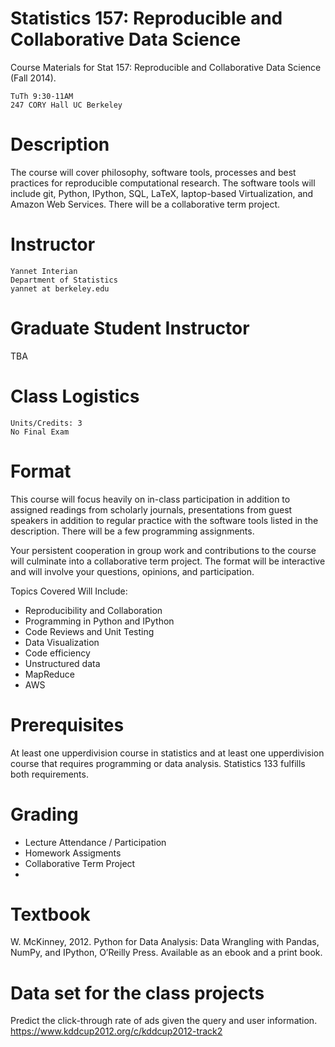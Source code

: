 Statistics 157: Reproducible and Collaborative Data Science
================

Course Materials for Stat 157: Reproducible and Collaborative Data Science (Fall 2014).

```
TuTh 9:30-11AM
247 CORY Hall UC Berkeley
```

# Description
The course will cover philosophy, software tools, processes and best practices for reproducible computational research. The software tools will include git, Python, IPython, SQL, LaTeX, laptop-based Virtualization, and Amazon Web Services. There will be a collaborative term project.

# Instructor
```
Yannet Interian
Department of Statistics
yannet at berkeley.edu
```
# Graduate Student Instructor
TBA

# Class Logistics
```
Units/Credits: 3
No Final Exam
```

# Format
This course will focus heavily on in-class participation in addition to assigned readings from scholarly journals, presentations from guest speakers in addition to regular practice with the software tools listed in the description. There will be a few programming assignments. 

Your persistent cooperation in group work and contributions to the course will culminate into a collaborative term project. The format will be interactive and will involve your questions, opinions, and participation.

Topics Covered Will Include:

* Reproducibility and Collaboration
* Programming in Python and IPython
* Code Reviews and Unit Testing
* Data Visualization
* Code efficiency
* Unstructured data
* MapReduce
* AWS


# Prerequisites
At least one upper­division course in statistics and at least one upper­division course that requires programming or data analysis. Statistics 133 fulfills both requirements.

# Grading
* Lecture Attendance / Participation
* Homework Assigments
* Collaborative Term Project
* 

# Textbook
W. McKinney, 2012. Python for Data Analysis: Data Wrangling with Pandas, NumPy, and IPython, O’Reilly Press. Available as an e­book and a print book.

# Data set for the class projects
Predict the click-through rate of ads given the query and user information. 
https://www.kddcup2012.org/c/kddcup2012-track2



